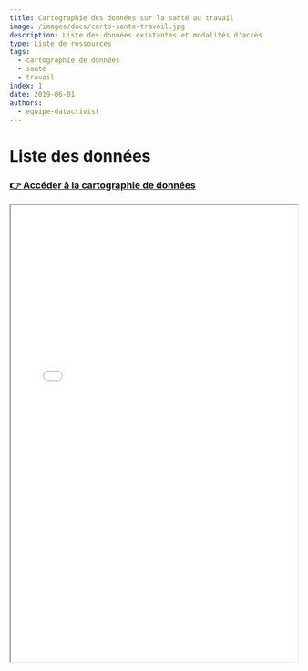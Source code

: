 ```yaml
---
title: Cartographie des données sur la santé au travail
image: /images/docs/carto-sante-travail.jpg
description: Liste des données existantes et modalités d'accès
type: Liste de ressources
tags:
  - cartographie de données
  - santé
  - travail
index: 1 
date: 2019-06-01
authors:
  - equipe-datactivist
--- 
```


# Liste des données

### [👉 Accéder à la cartographie de données](/datamap?data=&datamap-id=sante-travail&view=gallery)

<iframe
  width="100%"
  height="800"
  src="/view/datamaplight?data&datamap-id=sante-travail"
  sandbox="allow-same-origin allow-scripts">
</iframe>
